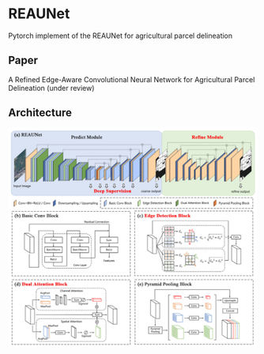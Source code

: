 # REAUNet

Pytorch implement of the REAUNet for agricultural parcel delineation

## Paper

A Refined Edge-Aware Convolutional Neural Network for Agricultural Parcel Delineation (under review)

## Architecture

![](https://github.com/Remote-Sensing-of-Land-Resource-Lab/REAUNet/blob/main/figures/figure1.jpg)
